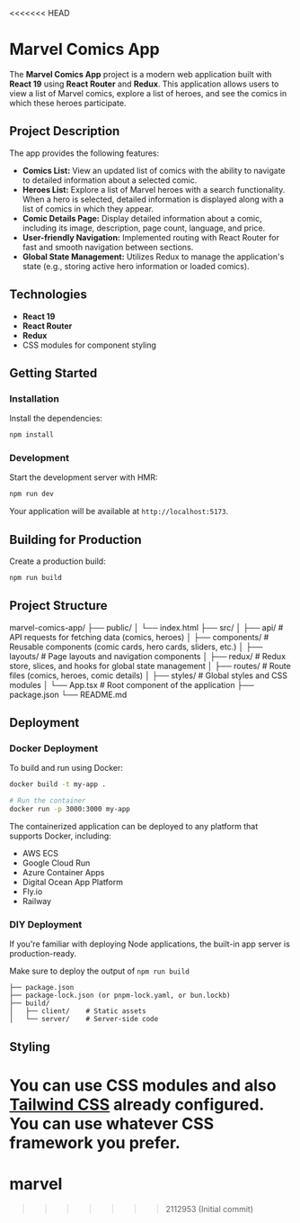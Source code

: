 <<<<<<< HEAD
# Marvel Comics App

The **Marvel Comics App** project is a modern web application built with **React 19** using **React Router** and **Redux**. This application allows users to view a list of Marvel comics, explore a list of heroes, and see the comics in which these heroes participate.

## Project Description

The app provides the following features:

- **Comics List:** View an updated list of comics with the ability to navigate to detailed information about a selected comic.
- **Heroes List:** Explore a list of Marvel heroes with a search functionality. When a hero is selected, detailed information is displayed along with a list of comics in which they appear.
- **Comic Details Page:** Display detailed information about a comic, including its image, description, page count, language, and price.
- **User-friendly Navigation:** Implemented routing with React Router for fast and smooth navigation between sections.
- **Global State Management:** Utilizes Redux to manage the application's state (e.g., storing active hero information or loaded comics).

## Technologies

- **React 19**
- **React Router**
- **Redux**
- CSS modules for component styling

## Getting Started

### Installation

Install the dependencies:

```bash
npm install
```

### Development

Start the development server with HMR:

```bash
npm run dev
```

Your application will be available at `http://localhost:5173`.

## Building for Production

Create a production build:

```bash
npm run build
```

## Project Structure

marvel-comics-app/
├── public/
│ └── index.html
├── src/
│ ├── api/ # API requests for fetching data (comics, heroes)
│ ├── components/ # Reusable components (comic cards, hero cards, sliders, etc.)
│ ├── layouts/ # Page layouts and navigation components
│ ├── redux/ # Redux store, slices, and hooks for global state management
│ ├── routes/ # Route files (comics, heroes, comic details)
│ ├── styles/ # Global styles and CSS modules
│ └── App.tsx # Root component of the application
├── package.json
└── README.md

## Deployment

### Docker Deployment

To build and run using Docker:

```bash
docker build -t my-app .

# Run the container
docker run -p 3000:3000 my-app
```

The containerized application can be deployed to any platform that supports Docker, including:

- AWS ECS
- Google Cloud Run
- Azure Container Apps
- Digital Ocean App Platform
- Fly.io
- Railway

### DIY Deployment

If you're familiar with deploying Node applications, the built-in app server is production-ready.

Make sure to deploy the output of `npm run build`

```
├── package.json
├── package-lock.json (or pnpm-lock.yaml, or bun.lockb)
├── build/
│   ├── client/    # Static assets
│   └── server/    # Server-side code
```

## Styling

You can use CSS modules and also [Tailwind CSS](https://tailwindcss.com/) already configured. You can use whatever CSS framework you prefer.
=======
# marvel
>>>>>>> 2112953 (Initial commit)
